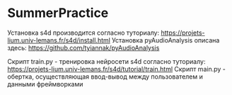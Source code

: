 # SummerPractice
Установка s4d производится согласно туториалу: https://projets-lium.univ-lemans.fr/s4d/install.html
Установка pyAudioAnalysis описана здесь: https://github.com/tyiannak/pyAudioAnalysis

Скрипт train.py - тренировка нейросети s4d согласно туториалу: https://projets-lium.univ-lemans.fr/s4d/tutorial/train.html
Скрипт main.py - обертка, осуществляющая ввод-вывод между пользователем и данными фреймворками
